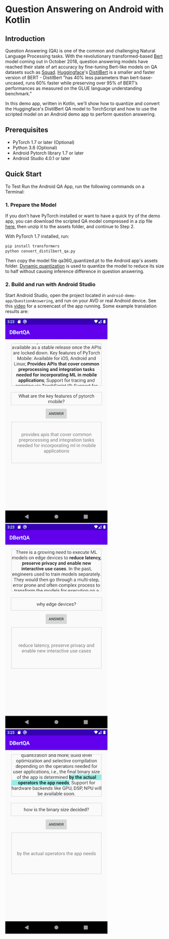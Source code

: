 # Question Answering on Android with Kotlin

## Introduction

Question Answering (QA) is one of the common and challenging Natural Language Processing tasks. With the revolutionary transformed-based [Bert](https://arxiv.org/abs/1810.04805) model coming out in October 2018, question answering models have reached their state of art accuracy by fine-tuning Bert-like models on QA datasets such as [Squad](https://rajpurkar.github.io/SQuAD-explorer). [Huggingface](https://huggingface.co)'s [DistilBert](https://huggingface.co/transformers/model_doc/distilbert.html) is a smaller and faster version of BERT - DistilBert "has 40% less parameters than bert-base-uncased, runs 60% faster while preserving over 95% of BERT’s performances as measured on the GLUE language understanding benchmark."

In this demo app, written in Kotlin, we'll show how to quantize and convert the Huggingface's DistilBert QA model to TorchScript and how to use the scripted model on an Android demo app to perform question answering.

## Prerequisites

* PyTorch 1.7 or later (Optional)
* Python 3.8 (Optional)
* Android Pytorch library 1.7 or later
* Android Studio 4.0.1 or later

## Quick Start

To Test Run the Android QA App, run the following commands on a Terminal:

### 1. Prepare the Model

If you don't have PyTorch installed or want to have a quick try of the demo app, you can download the scripted QA model compressed in a zip file [here](https://drive.google.com/file/d/1RWZa_5oSQg5AfInkn344DN3FJ5WbbZbq/view?usp=sharing), then unzip it to the assets folder, and continue to Step 2.

With PyTorch 1.7 installed, run:
```
pip install transformers
python convert_distilbert_qa.py
```

Then copy the model file qa360_quantized.pt to the Android app's assets folder. [Dynamic quantization](https://pytorch.org/tutorials/intermediate/dynamic_quantization_bert_tutorial.html) is used to quantize the model to reduce its size to half without causing inference difference in question answering.

### 2. Build and run with Android Studio

Start Android Studio, open the project located in `android-demo-app/QuestionAnswering`, and run on your AVD or real Android device. See this [video](https://drive.google.com/file/d/10hwGNFo5tylalKwut_CWFPJmV7JRdDKF/view?usp=sharing) for a screencast of the app running. Some example translation results are:

![](screenshot1.png)
![](screenshot2.png)
![](screenshot3.png)
